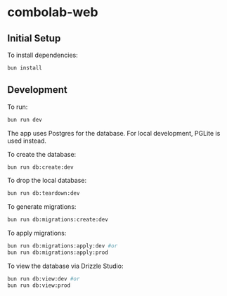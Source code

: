 # combolab-web

## Initial Setup

To install dependencies:

```bash
bun install
```

## Development

To run:

```bash
bun run dev
```

The app uses Postgres for the database. For local development, PGLite is used instead.

To create the database:

```bash
bun run db:create:dev
```

To drop the local database:

```bash
bun run db:teardown:dev
```

To generate migrations:

```bash
bun run db:migrations:create:dev
```

To apply migrations:

```bash
bun run db:migrations:apply:dev #or
bun run db:migrations:apply:prod
```

To view the database via Drizzle Studio:

```bash
bun run db:view:dev #or
bun run db:view:prod
```
